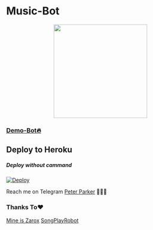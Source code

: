 # Music-Bot

<p align="center">
  <a href="https://www.python.org">
    <img src="http://ForTheBadge.com/images/badges/made-with-python.svg" width ="250">
</p>

### [Demo-Bot🔥](https://t.me/Musicdlv1_bot)

## Deploy to Heroku

##### Deploy without cammand

[![Deploy](https://www.herokucdn.com/deploy/button.svg)](https://heroku.com/deploy?template=https://github.com/arupmandal/Music/tree/main)





Reach me on Telegram [Peter Parker](https://t.me/tech_arup) 👨🏻‍💻

### Thanks To❤️
[Mine is Zarox](https://github.com/MineisZarox)
[SongPlayRobot](https://github.com/TamilBots/SongPlayRoBot)
